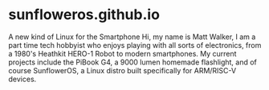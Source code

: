 # sunfloweros.github.io
A new kind of Linux for the Smartphone
Hi, my name is Matt Walker,
I am a part time tech hobbyist who enjoys playing with all sorts of electronics,
from a 1980's Heathkit HERO-1 Robot to modern smartphones. My current projects include the 
PiBook G4, a 9000 lumen homemade flashlight, and of course SunflowerOS, a Linux distro built 
specifically for ARM/RISC-V devices. 
